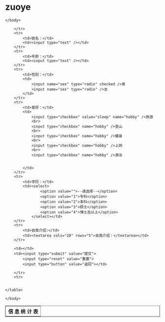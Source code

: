 # zuoye

<!DOCTYPE html>
<html>
	<head>
		<meta charset="utf-8" />
		<title>张渝密</title>
	</head>
	<body>
		
	</body>
</html>
<html>
	<table border="1">
		<tr>
			<th colspan="2">信 息 统 计 表</th>

		</tr>
		<tr>
			<td>姓名：</td>
			<td><input type="text" /></td>
		</tr>
		<tr>
			<td>年龄：</td>
			<td><input type="text" /></td>
		</tr>
		<tr>
			<td>性别：</td>
			<td>
				<input name="sex" type="radio" checked />男
				<input name="sex" type="radio" />女
			</td>
		</tr>
		<tr>
			<td>爱好：</td>
			<td>
				<input type="checkbox" value="sleep" name="hobby" />旅游
				<br>
				<input type="checkbox" name="hobby" />登山
				<br>
				<input type="checkbox" name="hobby" />健身
				<br>
				<input type="checkbox" name="hobby" />上网
				<br>
				<input type="checkbox" name="hobby" />游泳


			</td>
		</tr>
		<tr>
			<td>学历：</td>
			<td><select>
					<option value="">--请选择--</option>
					<option value="1">专科</option>
					<option value="2">本科</option>
					<option value="3">硕士</option>
					<option value="4">博士及以上</option>
				</select></td>
		</tr>
		<tr>
			<td>自我介绍:</td>
			<td><textarea cols="20" rows="5">自我介绍：</textarea></td>
		</tr>

		<td></td>
		<td><input type="submit" value="提交">
			<input type="reset" value="重置">
			<input type="button" value="返回"></td>

		</tr>
		<tr>


	</table>

	</body>
</html>
